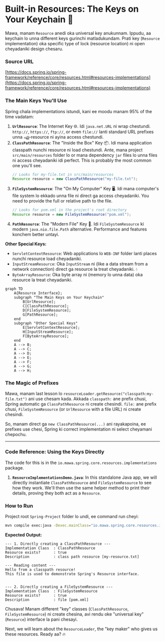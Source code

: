 # Built-in Resources: The Keys on Your Keychain 🔑

Mawa, manam `Resource` anedi oka universal key anukunnam. Ippudu, aa keychain lo unna different keys gurinchi matladukundam. Prati key (`Resource` implementation) oka specific type of lock (resource location) ni open cheyadaniki design chesaru.

### Source URL
[https://docs.spring.io/spring-framework/reference/core/resources.html#resources-implementations](https://docs.spring.io/spring-framework/reference/core/resources.html#resources-implementations)

### The Main Keys You'll Use
Spring chala implementations istundi, kani ee moodu manam 95% of the time vadatam:

1.  **`UrlResource`**: The Internet Key 🌐. Idi `java.net.URL` ni wrap chestundi. `http://`, `https://`, `ftp://`, or even `file://` lanti standard URL prefixes unna ഏ-resource ni ayina access chestundi.
2.  **`ClassPathResource`**: The "Inside the Box" Key 📦. Idi mana application classpath nunchi resource ni load chestundi. Ante, mana project `src/main/resources` folder lo or mana dependency `jar` files lo unna files ni access cheyadaniki idi perfect. This is probably the most common one you'll see.
    ```java
    // Looks for my-file.txt in src/main/resources
    Resource resource = new ClassPathResource("my-file.txt");
    ```
3.  **`FileSystemResource`**: The "On My Computer" Key 🖥️. Idi mana computer's file system lo ekkado unna file ni direct ga access cheyadaniki. You need to provide the full or relative path to the file.
    ```java
    // Looks for pom.xml in the project's root directory
    Resource resource = new FileSystemResource("pom.xml");
    ```
4.  **`PathResource`**: The "Modern File" Key 🚀. Idi `FileSystemResource` ki modern `java.nio.file.Path` alternative. Performance and features konchem better untayi.

**Other Special Keys:**
-   `ServletContextResource`: Web applications lo `WEB-INF` folder lanti places nunchi resource load cheyadaniki.
-   `InputStreamResource`: Oka `InputStream` ni (like a data stream from a network connection) direct ga resource la treat cheyadaniki. 💧
-   `ByteArrayResource`: Oka byte array ni (memory lo unna data) oka resource la treat cheyadaniki.

```mermaid
graph TD
    A{Resource Interface};
    subgraph "The Main Keys on Your Keychain"
        B[UrlResource];
        C[ClassPathResource];
        D[FileSystemResource];
        G[PathResource];
    end
    subgraph "Other Special Keys"
        E[ServletContextResource];
        H[InputStreamResource];
        F[ByteArrayResource];
    end
    A --> B;
    A --> C;
    A --> D;
    A --> E;
    A --> F;
    A --> G;
    A --> H;
```

### The Magic of Prefixes
Mawa, manam last lesson lo `resourceLoader.getResource("classpath:my-file.txt")` ani use chesam kada. Akkada `classpath:` ane prefix chusi, Spring automatic ga `ClassPathResource` ni create chesindi. `file:` ane prefix chusi, `FileSystemResource` (or `UrlResource` with a file URL) ni create chesindi.

So, manam direct ga `new ClassPathResource(...)` ani rayakapoina, ee prefixes use chesi, Spring ki correct implementation ni select cheyamani chepochu.

---
### Code Reference: Using the Keys Directly
The code for this is in the `io.mawa.spring.core.resources.implementations` package.

1.  **`ResourceImplementationsDemo.java`**: In this standalone Java app, we will directly instantiate `ClassPathResource` and `FileSystemResource` to see how they work. We'll then use the same helper method to print their details, proving they both act as a `Resource`.

### How to Run
Project root `Spring-Project` folder lo undi, ee command run cheyi:
```bash
mvn compile exec:java -Dexec.mainClass="io.mawa.spring.core.resources.implementations.ResourceImplementationsDemo"
```
**Expected Output:**
```
--- 1. Directly creating a ClassPathResource ---
Implementation Class  : ClassPathResource
Resource exists?      : true
Description           : class path resource [my-resource.txt]

--- Reading content ---
Hello from a classpath resource!
This file is used to demonstrate Spring's Resource interface.


--- 2. Directly creating a FileSystemResource ---
Implementation Class  : FileSystemResource
Resource exists?      : true
Description           : file [pom.xml]
```
Chusava! Manam different "key" classes (`ClassPathResource`, `FileSystemResource`) ni create chesina, avi rendu oke "universal key" (`Resource`) interface la pani chesayi.

Next, we will learn about the `ResourceLoader`, the "key maker" who gives us these resources. Ready aa? 🔥
